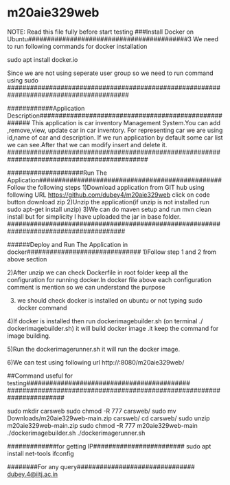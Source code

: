 # m20aie329web
NOTE: Read this file fully before start testing
###Install Docker on Ubuntu##########################################3
We need to run following commands for docker installation

sudo apt install docker.io

Since we are not using seperate user group so we need to run command using sudo
########################################################################################

############Application Description######################################################
This application is car inventory Management System.You can add ,remove,view,
update car in car inventory. For representing car we are using id,name of car
and description.
If we run application by default some car list we can see.After that we can modify 
insert and delete it.
#############################################################################################

####################Run The Application################################################
Follow the following steps 
1)Download application from GIT hub using following URL
https://github.com/dubey4/m20aie329web
click on code button download zip
2)Unzip the application(if unzip is not installed run sudo apt-get install unzip)
3)We can do maven setup and run mvn clean install but for simplicity I have uploaded the
jar in base folder.
#######################################################################################

######Deploy and Run The Application in docker##############################
1)Follow step 1 and 2 from above section

2)After unzip we can check Dockerfile in root folder keep all the configuration for running docker.In docker file above each configuration comment is mention so we can understand the purpose

3) we should check docker is installed on ubuntu or not typing sudo docker command

4)If docker is installed then run dockerimagebuilder.sh (on terminal ./ dockerimagebuilder.sh)
it will build docker image .it keep the command for image building.

5)Run the dockerimagerunner.sh it will run the docker image.

6)We can test using following url
http://<docker-server-ip>:8080/m20aie329web/

##Command useful for testing###########################################
#######################################################################

sudo mkdir carsweb
sudo chmod -R 777 carsweb/
sudo mv Downloads/m20aie329web-main.zip carsweb/
cd carsweb/
sudo unzip m20aie329web-main.zip
sudo chmod -R 777 m20aie329web-main
./dockerimagebuilder.sh
./dockerimagerunner.sh

#############for getting IP########################
sudo apt install net-tools
ifconfig

########For any query###############################
dubey.4@iitj.ac.in